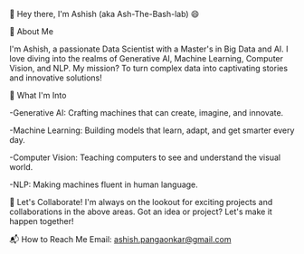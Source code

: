 👋 Hey there, I'm Ashish (aka Ash-The-Bash-lab) 😄

🚀 About Me

I'm Ashish, a passionate Data Scientist with a Master's in Big Data and AI. I love diving into the realms of Generative AI, Machine Learning, Computer Vision, and NLP. My mission? To turn complex data into captivating stories and innovative solutions!

🌟 What I'm Into

-Generative AI: Crafting machines that can create, imagine, and innovate.

-Machine Learning: Building models that learn, adapt, and get smarter every day.

-Computer Vision: Teaching computers to see and understand the visual world.

-NLP: Making machines fluent in human language.

💞️ Let's Collaborate!
I'm always on the lookout for exciting projects and collaborations in the above areas. Got an idea or project? Let's make it happen together!

📬 How to Reach Me
Email: ashish.pangaonkar@gmail.com

